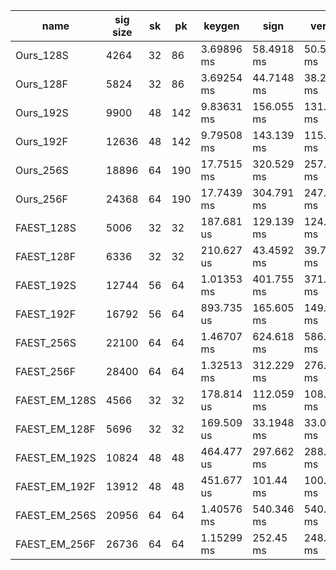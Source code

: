 | name | sig size | sk | pk | keygen | sign | verify |
| ---- | -------- | -- | -- | ------ | ---- | ------ |
| Ours_128S | 4264 | 32 | 86 | 3.69896 ms | 58.4918 ms | 50.5749 ms |
| Ours_128F | 5824 | 32 | 86 | 3.69254 ms | 44.7148 ms | 38.2653 ms |
| Ours_192S | 9900 | 48 | 142 | 9.83631 ms | 156.055 ms | 131.679 ms |
| Ours_192F | 12636 | 48 | 142 | 9.79508 ms | 143.139 ms | 115.222 ms |
| Ours_256S | 18896 | 64 | 190 | 17.7515 ms | 320.529 ms | 257.216 ms |
| Ours_256F | 24368 | 64 | 190 | 17.7439 ms | 304.791 ms | 247.28 ms |
| FAEST_128S | 5006 | 32 | 32 | 187.681 us | 129.139 ms | 124.891 ms |
| FAEST_128F | 6336 | 32 | 32 | 210.627 us | 43.4592 ms | 39.7393 ms |
| FAEST_192S | 12744 | 56 | 64 | 1.01353 ms | 401.755 ms | 371.869 ms |
| FAEST_192F | 16792 | 56 | 64 | 893.735 us | 165.605 ms | 149.641 ms |
| FAEST_256S | 22100 | 64 | 64 | 1.46707 ms | 624.618 ms | 586.189 ms |
| FAEST_256F | 28400 | 64 | 64 | 1.32513 ms | 312.229 ms | 276.544 ms |
| FAEST_EM_128S | 4566 | 32 | 32 | 178.814 us | 112.059 ms | 108.851 ms |
| FAEST_EM_128F | 5696 | 32 | 32 | 169.509 us | 33.1948 ms | 33.0019 ms |
| FAEST_EM_192S | 10824 | 48 | 48 | 464.477 us | 297.662 ms | 288.398 ms |
| FAEST_EM_192F | 13912 | 48 | 48 | 451.677 us | 101.44 ms | 100.785 ms |
| FAEST_EM_256S | 20956 | 64 | 64 | 1.40576 ms | 540.346 ms | 540.04 ms |
| FAEST_EM_256F | 26736 | 64 | 64 | 1.15299 ms | 252.45 ms | 248.962 ms |
